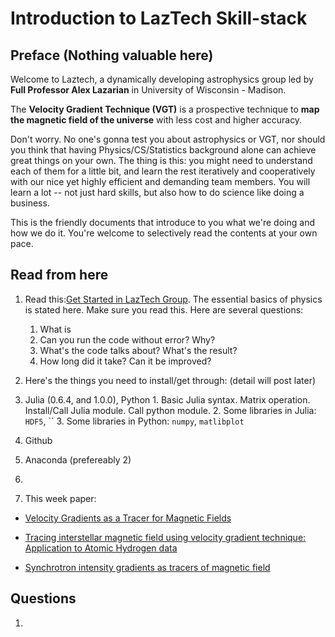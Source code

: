 
# Introduction to LazTech Skill-stack

## Preface (Nothing valuable here)

Welcome to Laztech, a dynamically developing astrophysics group led by **Full Professor Alex Lazarian** in University of Wisconsin - Madison.

The **Velocity Gradient Technique (VGT)** is a prospective technique to __map the magnetic field of the universe__ with less cost and higher accuracy.

Don't worry. No one's gonna test you about astrophysics or VGT, nor should you think that having Physics/CS/Statistics background alone can achieve great things on your own. The thing is this: you might need to understand each of them for a little bit, and learn the rest iteratively and cooperatively with our nice yet highly efficient and demanding team members. You will learn a lot -- not just hard skills, but also how to do science like doing a business.

This is the friendly documents that introduce to you what we're doing and how we do it. You're welcome to selectively read the contents at your own pace. 

## Read from here

1. Read this:[Get Started in LazTech Group](https://www.overleaf.com/9279691msypmpcjnpqp#/33470921/). The essential basics of physics is stated here. Make sure you read this. Here are several questions:
   1. What is 
   2. Can you run the code without error? Why?
   3. What's the code talks about? What's the result?
   4. How long did it take? Can it be improved?

2. Here's the things you need to install/get through: (detail will post later)
  1. Julia (0.6.4, and 1.0.0), Python
    1. Basic Julia syntax. Matrix operation. Install/Call Julia module. Call python module. 
    2. Some libraries in Julia: `HDF5`, ``
    3. Some libraries in Python: `numpy`, `matlibplot`
  2. Github
  3. Anaconda (prefereably 2)
  4. 


3. This week paper:

- [Velocity Gradients as a Tracer for Magnetic Fields](https://arxiv.org/abs/1608.06867)

- [Tracing interstellar magnetic field using velocity gradient technique: Application to Atomic Hydrogen data]( https://arxiv.org/abs/1701.07944)

- [Synchrotron intensity gradients as tracers of magnetic field](https://arxiv.org/abs/1701.07883)



## Questions 

1. 